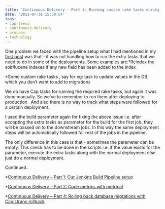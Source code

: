 ```yaml
---
title: 'Continuous Delivery - Part 3: Running custom rake tasks during deployment'
date: '2011-07-31 15:50:54'
tags:
- cap-leena
- continuous-delivery
- process
- technology
---
```


One problem we faced with the pipeline setup what I had mentioned in my 
[first post](http://www.multunus.com/2011/07/continuous-delivery-using-jenkins-build-pipeline/) was that - it was not handling how to run the extra tasks that we need to do in some of the deployments. Some examples are:*Reindex the solr/lucene indexes if any new field has been added to the index

    
*Some custom rake tasks , say for eg: task to update values in the DB, which you don’t want to add to migrations

We do have Cap tasks for running the required rake tasks, but again it was done manually. So we’ve to remember to run them after deploying to production.  And also there is no way to track what steps were followed for a certain deployment.

I used the build parameter again for fixing the above issue i.e. after accepting the extra tasks as parameter for the build for the first job, they will be passed on to the downstream jobs. In this way the same deployment steps will be automatically followed for rest of the jobs in the pipeline.

The only difference in this case is that - sometimes the parameter can be empty. This check has to be done in the scripts i.e. if the value exists for the parameter, execute the extra tasks along with the normal deployment else just do a normal deployment.

Continued..


*[Continuous Delivery – Part 1: Our Jenkins Build Pipeline setup](http://www.multunus.com/2011/07/continuous-delivery-using-jenkins-build-pipeline/)

    
*[Continuous Delivery – Part 2: Code metrics with metrical](http://www.multunus.com/2011/07/continuous-delivery-code-metrics-with-metrical/)

    
*[Continuous Delivery – Part 4: Rolling back database migrations with Capistrano rollback](http://www.multunus.com/2011/08/continuous-delivery-part-3-rolling-back-database-migrations-with-capistrano-rollback/)
